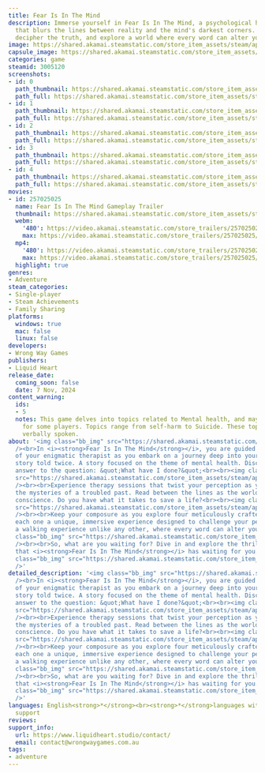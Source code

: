 ```yaml
---
title: Fear Is In The Mind
description: Immerse yourself in Fear Is In The Mind, a psychological horror game
  that blurs the lines between reality and the mind's darkest corners. Face your fears,
  decipher the truth, and explore a world where every word can alter your fate.
image: https://shared.akamai.steamstatic.com/store_item_assets/steam/apps/3005120/header.jpg?t=1730966409
capsule_image: https://shared.akamai.steamstatic.com/store_item_assets/steam/apps/3005120/83026903e85dbe38f71ca2da761dc6eff5adbe6d/capsule_231x87.jpg?t=1730966409
categories: game
steamid: 3005120
screenshots:
- id: 0
  path_thumbnail: https://shared.akamai.steamstatic.com/store_item_assets/steam/apps/3005120/ss_0b793971bdc5d9cfe73672e079f4714764fc88a2.600x338.jpg?t=1730966409
  path_full: https://shared.akamai.steamstatic.com/store_item_assets/steam/apps/3005120/ss_0b793971bdc5d9cfe73672e079f4714764fc88a2.1920x1080.jpg?t=1730966409
- id: 1
  path_thumbnail: https://shared.akamai.steamstatic.com/store_item_assets/steam/apps/3005120/ss_984d6f0e49cc54ae9941612d3fbc827a5219fc59.600x338.jpg?t=1730966409
  path_full: https://shared.akamai.steamstatic.com/store_item_assets/steam/apps/3005120/ss_984d6f0e49cc54ae9941612d3fbc827a5219fc59.1920x1080.jpg?t=1730966409
- id: 2
  path_thumbnail: https://shared.akamai.steamstatic.com/store_item_assets/steam/apps/3005120/ss_7daf8cbbb01bc97c2e6c8ceb6cfc2a9b83bdfb81.600x338.jpg?t=1730966409
  path_full: https://shared.akamai.steamstatic.com/store_item_assets/steam/apps/3005120/ss_7daf8cbbb01bc97c2e6c8ceb6cfc2a9b83bdfb81.1920x1080.jpg?t=1730966409
- id: 3
  path_thumbnail: https://shared.akamai.steamstatic.com/store_item_assets/steam/apps/3005120/ss_8ed786c57caa38fd468f9d2e6c93d4f0b8b6ea0c.600x338.jpg?t=1730966409
  path_full: https://shared.akamai.steamstatic.com/store_item_assets/steam/apps/3005120/ss_8ed786c57caa38fd468f9d2e6c93d4f0b8b6ea0c.1920x1080.jpg?t=1730966409
- id: 4
  path_thumbnail: https://shared.akamai.steamstatic.com/store_item_assets/steam/apps/3005120/ss_91a2f36c0862f58e305c9a337e183fa7b8f1ca08.600x338.jpg?t=1730966409
  path_full: https://shared.akamai.steamstatic.com/store_item_assets/steam/apps/3005120/ss_91a2f36c0862f58e305c9a337e183fa7b8f1ca08.1920x1080.jpg?t=1730966409
movies:
- id: 257025025
  name: Fear Is In The Mind Gameplay Trailer
  thumbnail: https://shared.akamai.steamstatic.com/store_item_assets/steam/apps/257025025/movie.293x165.jpg?t=1725263594
  webm:
    '480': https://video.akamai.steamstatic.com/store_trailers/257025025/movie480_vp9.webm?t=1725263594
    max: https://video.akamai.steamstatic.com/store_trailers/257025025/movie_max_vp9.webm?t=1725263594
  mp4:
    '480': https://video.akamai.steamstatic.com/store_trailers/257025025/movie480.mp4?t=1725263594
    max: https://video.akamai.steamstatic.com/store_trailers/257025025/movie_max.mp4?t=1725263594
  highlight: true
genres:
- Adventure
steam_categories:
- Single-player
- Steam Achievements
- Family Sharing
platforms:
  windows: true
  mac: false
  linux: false
developers:
- Wrong Way Games
publishers:
- Liquid Heart
release_date:
  coming_soon: false
  date: 7 Nov, 2024
content_warning:
  ids:
  - 5
  notes: This game delves into topics related to Mental health, and may be unsettling
    for some players. Topics range from self-harm to Suicide. These topics are only
    verbally spoken.
about: '<img class="bb_img" src="https://shared.akamai.steamstatic.com/store_item_assets/steam/apps/3005120/extras/About_Description_Photo.png?t=1730966409"
  /><br>In <i><strong>Fear Is In The Mind</strong></i>, you are guided by the words
  of your enigmatic therapist as you embark on a journey deep into your psyche. A
  story told twice. A story focused on the theme of mental health. Discover the haunting
  answer to the question: &quot;What have I done?&quot;<br><br><img class="bb_img"
  src="https://shared.akamai.steamstatic.com/store_item_assets/steam/apps/3005120/extras/Screenshot_1.png?t=1730966409"
  /><br><br>Experience therapy sessions that twist your perception as you unravel
  the mysteries of a troubled past. Read between the lines as the world devours your
  conscience. Do you have what it takes to save a life?<br><br><img class="bb_img"
  src="https://shared.akamai.steamstatic.com/store_item_assets/steam/apps/3005120/extras/Screenshot_7.png?t=1730966409"
  /><br><br>Keep your composure as you explore four meticulously crafted environments,
  each one a unique, immersive experience designed to challenge your perception. It''s
  a walking experience unlike any other, where every word can alter your fate.<br><br><img
  class="bb_img" src="https://shared.akamai.steamstatic.com/store_item_assets/steam/apps/3005120/extras/Screenshot_6.png?t=1730966409"
  /><br><br>So, what are you waiting for? Dive in and explore the thrilling story
  that <i><strong>Fear Is In The Mind</strong></i> has waiting for you.<br><br><img
  class="bb_img" src="https://shared.akamai.steamstatic.com/store_item_assets/steam/apps/3005120/extras/Good_luck.png?t=1730966409"
  />'
detailed_description: '<img class="bb_img" src="https://shared.akamai.steamstatic.com/store_item_assets/steam/apps/3005120/extras/About_Description_Photo.png?t=1730966409"
  /><br>In <i><strong>Fear Is In The Mind</strong></i>, you are guided by the words
  of your enigmatic therapist as you embark on a journey deep into your psyche. A
  story told twice. A story focused on the theme of mental health. Discover the haunting
  answer to the question: &quot;What have I done?&quot;<br><br><img class="bb_img"
  src="https://shared.akamai.steamstatic.com/store_item_assets/steam/apps/3005120/extras/Screenshot_1.png?t=1730966409"
  /><br><br>Experience therapy sessions that twist your perception as you unravel
  the mysteries of a troubled past. Read between the lines as the world devours your
  conscience. Do you have what it takes to save a life?<br><br><img class="bb_img"
  src="https://shared.akamai.steamstatic.com/store_item_assets/steam/apps/3005120/extras/Screenshot_7.png?t=1730966409"
  /><br><br>Keep your composure as you explore four meticulously crafted environments,
  each one a unique, immersive experience designed to challenge your perception. It''s
  a walking experience unlike any other, where every word can alter your fate.<br><br><img
  class="bb_img" src="https://shared.akamai.steamstatic.com/store_item_assets/steam/apps/3005120/extras/Screenshot_6.png?t=1730966409"
  /><br><br>So, what are you waiting for? Dive in and explore the thrilling story
  that <i><strong>Fear Is In The Mind</strong></i> has waiting for you.<br><br><img
  class="bb_img" src="https://shared.akamai.steamstatic.com/store_item_assets/steam/apps/3005120/extras/Good_luck.png?t=1730966409"
  />'
languages: English<strong>*</strong><br><strong>*</strong>languages with full audio
  support
reviews:
support_info:
  url: https://www.liquidheart.studio/contact/
  email: contact@wrongwaygames.com.au
tags:
- adventure
---
```

